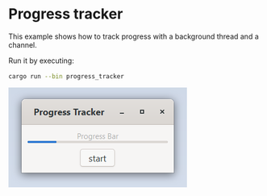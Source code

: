 # Progress tracker

This example shows how to track progress with a background thread and a channel.

Run it by executing:

```bash
cargo run --bin progress_tracker
```

![screenshot](screenshot.png)